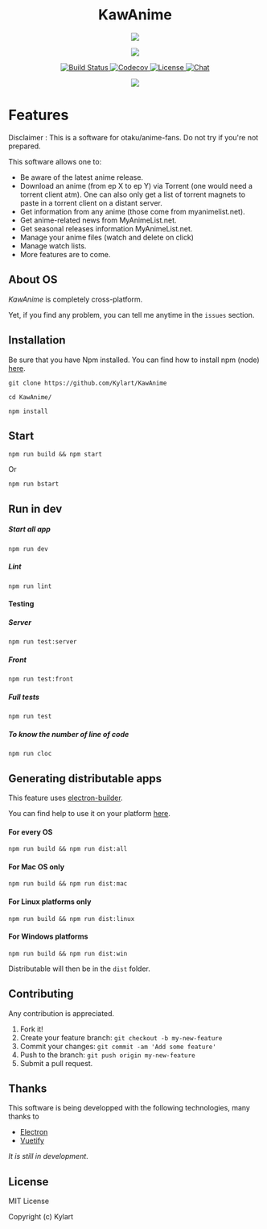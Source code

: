 <h1 align="center">KawAnime</h1>

<p align="center">
  <a href="http://forthebadge.com/" target="_blank">
    <img src="http://forthebadge.com/images/badges/built-with-love.svg"/>
  </a>
</p>

<p align="center">
  <a href="https://standardjs.com/" target="_blank">
    <img src="https://cdn.rawgit.com/feross/standard/master/badge.svg" />
  </a>
</p>

<p align="center">
  <a href="https://travis-ci.org/Kylart/KawAnime" target="_blank">
    <img src="https://travis-ci.org/Kylart/KawAnime.svg?branch=master" alt="Build Status">
  </a>
  <a href="https://codecov.io/gh/Kylart/KawAnime" target="_blank">
    <img src="https://codecov.io/gh/Kylart/KawAnime/branch/master/graph/badge.svg" alt="Codecov" />
  </a>
  <a href="https://opensource.org/licenses/MIT" target="_blank">
    <img src="https://img.shields.io/badge/License-MIT-blue.svg" alt="License">
  </a>
  <a href="https://discord.gg/sdArN2Z" target="_blank">
    <img src="https://img.shields.io/badge/chat-on%20discord-7289da.svg" alt="Chat">
  </a>
</p>

<p align="center"><img src="https://i.imgur.com/TQAyUlD.png"/></p>

# Features
Disclaimer : This is a software for otaku/anime-fans. Do not try if you're not prepared.

This software allows one to:
* Be aware of the latest anime release.
* Download an anime (from ep X to ep Y) via Torrent (one would need a torrent client atm). One can also only get a
list of torrent magnets to paste in a torrent client on a distant server.
* Get information from any anime (those come from myanimelist.net).
* Get anime-related news from MyAnimeList.net.
* Get seasonal releases information MyAnimeList.net.
* Manage your anime files (watch and delete on click)
* Manage watch lists.
* More features are to come.

## About OS
_KawAnime_ is completely cross-platform.

Yet, if you find any problem, you can tell me anytime in the `issues` section.

## Installation
Be sure that you have Npm installed. You can find how to install npm (node) [here](https://nodejs.org/en/).
```
git clone https://github.com/Kylart/KawAnime
```
```
cd KawAnime/
```
```
npm install
```

## Start
```
npm run build && npm start
```
Or
```
npm run bstart
```

## Run in dev

##### Start all app
```
npm run dev
```

##### Lint
```
npm run lint
```

#### Testing
##### Server
```
npm run test:server
```

##### Front
```
npm run test:front
```

##### Full tests
```
npm run test
```

##### To know the number of line of code
```
npm run cloc
```

## Generating distributable apps
This feature uses [electron-builder](https://github.com/electron-userland/electron-builder).

You can find help to use it on your platform
[here](https://github.com/electron-userland/electron-builder/wiki/Multi-Platform-Build).

#### For every OS
```
npm run build && npm run dist:all
```

#### For Mac OS only
```
npm run build && npm run dist:mac
```

#### For Linux platforms only
```
npm run build && npm run dist:linux
```

#### For Windows platforms
```
npm run build && npm run dist:win
```

Distributable will then be in the `dist` folder.

## Contributing
Any contribution is appreciated.

1. Fork it!
2. Create your feature branch: `git checkout -b my-new-feature`
3. Commit your changes: `git commit -am 'Add some feature'`
4. Push to the branch: `git push origin my-new-feature`
5. Submit a pull request.

## Thanks
This software is being developped with the following technologies, many thanks to
* [Electron](https://electron.atom.io)
* [Vuetify](https://vuetifyjs.com)

_It is still in development_.

## License
MIT License

Copyright (c) Kylart
